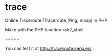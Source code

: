 trace
=====

Online Traceroute (Traceroute, Ping, nmap) in PHP

Make with the PHP function  ssh2_shell

=====

You can test it at http://traceroute.kersj.es/
.

